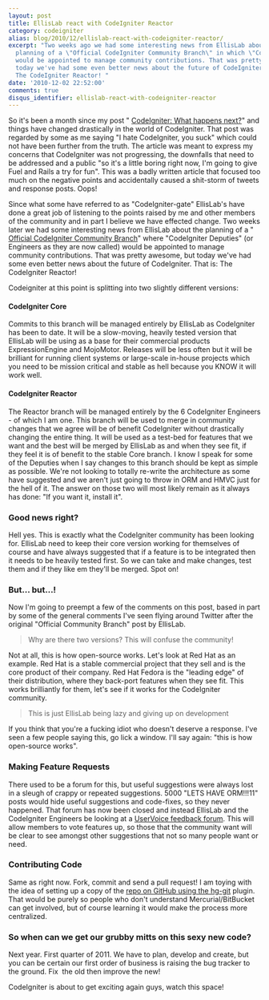```yaml
---
layout: post
title: EllisLab react with CodeIgniter Reactor
category: codeigniter
alias: blog/2010/12/ellislab-react-with-codeigniter-reactor/
excerpt: "Two weeks ago we had some interesting news from EllisLab about the
  planning of a \"Official CodeIgniter Community Branch\" in which \"CodeIgniter Deputies\"
  would be appointed to manage community contributions. That was pretty awesome, but
  today we've had some even better news about the future of CodeIgniter. That is:
  The CodeIgniter Reactor! "
date: '2010-12-02 22:52:00'
comments: true
disqus_identifier: ellislab-react-with-codeigniter-reactor
---
```


So it's been a month since my post " [CodeIgniter: What happens next?](/blog/2010/10/what-happens-next)" and things have changed drastically in the world of CodeIgniter. That post was regarded by some as me saying "I hate CodeIgniter, you suck" which could not have been further from the truth. The article was meant to express my concerns that CodeIgniter was not progressing, the downfalls that need to be addressed and a public "so it's a little boring right now, I'm going to give Fuel and Rails a try for fun". This was a badly written article that focused too much on the negative points and accidentally caused a shit-storm of tweets and response posts. Oops!

Since what some have referred to as "CodeIgniter-gate" EllisLab's have done a great job of listening to the points raised by me and other members of the community and in part I believe we have effected change. Two weeks later we had some interesting news from EllisLab about the planning of a " [Official CodeIgniter Community Branch](http://codeigniter.com/news/the_official_codeigniter_community_branch/)" where "CodeIgniter Deputies" (or Engineers as they are now called) would be appointed to manage community contributions. That was pretty awesome, but today we've had some even better news about the future of CodeIgniter. That is: The CodeIgniter Reactor!

Codeigniter at this point is splitting into two slightly different versions:

#### CodeIgniter Core

Commits to this branch will be managed entirely by EllisLab as CodeIgniter has been to date. It will be a slow-moving, heavily tested version that EllisLab will be using as a base for their commercial products ExpressionEngine and MojoMotor. Releases will be less often but it will be brilliant for running client systems or large-scale in-house projects which you need to be mission critical and stable as hell because you KNOW it will work well.

#### CodeIgniter Reactor

The Reactor branch will be managed entirely by the 6 CodeIgniter Engineers - of which I am one. This branch will be used to merge in community changes that we agree will be of benefit CodeIgniter without drastically changing the entire thing. It will be used as a test-bed for features that we want and the best will be merged by EllisLab as and when they see fit, if they feel it is of benefit to the stable Core branch. I know I speak for some of the Deputies when I say changes to this branch should be kept as simple as possible. We're not looking to totally re-write the architecture as some have suggested and we aren't just going to throw in ORM and HMVC just for the hell of it. The answer on those two will most likely remain as it always has done: "If you want it, install it".

### Good news right?

Hell yes. This is exactly what the CodeIgniter community has been looking for. EllisLab need to keep their core version working for themselves of course and have always suggested that if a feature is to be integrated then it needs to be heavily tested first. So we can take and make changes, test them and if they like em they'll be merged. Spot on!

### But... but...!

Now I'm going to preempt a few of the comments on this post, based in part by some of the general comments I've seen flying around Twitter after the original "Official Community Branch" post by EllisLab.

> Why are there two versions? This will confuse the community!

Not at all, this is how open-source works. Let's look at Red Hat as an example. Red Hat is a stable commercial project that they sell and is the core product of their company. Red Hat Fedora is the "leading edge" of their distribution, where they back-port features when they see fit. This works brilliantly for them, let's see if it works for the CodeIgniter community.

> This is just EllisLab being lazy and giving up on development

If you think that you're a fucking idiot who doesn't deserve a response. I've seen a few people saying this, go lick a window. I'll say again: "this is how open-source works".

### Making Feature Requests

There used to be a forum for this, but useful suggestions were always lost in a sleugh of crappy or repeated suggestions. 5000 "LETS HAVE ORM!!!11" posts would hide useful suggestions and code-fixes, so they never happened. That forum has now been closed and instead EllisLab and the CodeIgniter Engineers be looking at a [UserVoice feedback forum](http://codeigniter.uservoice.com/). This will allow members to vote features up, so those that the community want will be clear to see amongst other suggestions that not so many people want or need.

### Contributing Code

Same as right now. Fork, commit and send a pull request! I am toying with the idea of setting up a copy of the [repo on GitHub using the hg-git](news/2010/07/bitbucket-or-github) plugin. That would be purely so people who don't understand Mercurial/BitBucket can get involved, but of course learning it would make the process more centralized.

### So when can we get our grubby mitts on this sexy new code?

Next year. First quarter of 2011. We have to plan, develop and create, but you can be certain our first order of business is raising the bug tracker to the ground. Fix  the old then improve the new!

CodeIgniter is about to get exciting again guys, watch this space!
